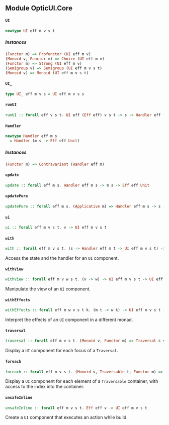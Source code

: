 ## Module OpticUI.Core

#### `UI`

``` purescript
newtype UI eff m v s t
```

##### Instances
``` purescript
(Functor m) => Profunctor (UI eff m v)
(Monoid v, Functor m) => Choice (UI eff m v)
(Functor m) => Strong (UI eff m v)
(Semigroup v) => Semigroup (UI eff m v s t)
(Monoid v) => Monoid (UI eff m v s t)
```

#### `UI_`

``` purescript
type UI_ eff m v s = UI eff m v s s
```

#### `runUI`

``` purescript
runUI :: forall eff v s t. UI eff (Eff eff) v s t -> s -> Handler eff (Eff eff) t -> Eff eff v
```

#### `Handler`

``` purescript
newtype Handler eff m s
  = Handler (m s -> Eff eff Unit)
```

##### Instances
``` purescript
(Functor m) => Contravariant (Handler eff m)
```

#### `update`

``` purescript
update :: forall eff m s. Handler eff m s -> m s -> Eff eff Unit
```

#### `updatePure`

``` purescript
updatePure :: forall eff m s. (Applicative m) => Handler eff m s -> s -> Eff eff Unit
```

#### `ui`

``` purescript
ui :: forall eff m v s t. v -> UI eff m v s t
```

#### `with`

``` purescript
with :: forall eff m v s t. (s -> Handler eff m t -> UI eff m v s t) -> UI eff m v s t
```

Access the state and the handler for an `UI` component.

#### `withView`

``` purescript
withView :: forall eff m v w s t. (v -> w) -> UI eff m v s t -> UI eff m w s t
```

Manipulate the view of an `UI` component.

#### `withEffects`

``` purescript
withEffects :: forall eff m w v s t k. (m t -> w k) -> UI eff m v s t -> UI eff w v s k
```

Interpret the effects of an `UI` component in a different monad.

#### `traversal`

``` purescript
traversal :: forall eff m v s t. (Monoid v, Functor m) => Traversal s s t t -> UI eff m v t t -> UI eff m v s s
```

Display a `UI` component for each focus of a `Traversal`.

#### `foreach`

``` purescript
foreach :: forall eff m v s t. (Monoid v, Traversable t, Functor m) => (Int -> UI eff m v s s) -> UI eff m v (t s) (t s)
```

Display a `UI` component for each element of a `Traversable` container,
with access to the index into the container.

#### `unsafeInline`

``` purescript
unsafeInline :: forall eff m v s t. Eff eff v -> UI eff m v s t
```

Create a `UI` component that executes an action while build.


